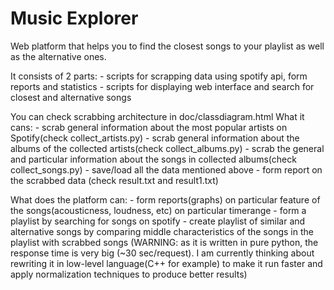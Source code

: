 # Music Explorer


Web platform that helps you to find the closest songs to
your playlist as well as the alternative ones.


It consists of 2 parts:
	- scripts for scrapping data using spotify api, form reports and statistics
	- scripts for displaying web interface and search for closest and alternative songs


You can check scrabbing architecture in doc/classdiagram.html
What it cans:
	- scrab general information about the most popular artists on Spotify(check collect_artists.py)
	- scrab general information about the albums of the collected artists(check collect_albums.py)
	- scrab the general and particular information about the songs in collected albums(check collect_songs.py)
	- save/load all the data mentioned above
	- form report on the scrabbed data (check result.txt and result1.txt)

What does the platform can:
	- form reports(graphs) on particular feature of the songs(acousticness, loudness, etc) on particular timerange
	- form a playlist by searching for songs on spotify
	- create playlist of similar and alternative songs by comparing middle characteristics of the songs in the playlist with scrabbed songs (WARNING: as it is written in pure python, the response time is very big (~30 sec/request). I am currently thinking about rewriting it in low-level language(C++ for example) to make it run faster and apply normalization techniques to produce better results)

